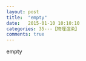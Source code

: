```yaml
---
layout: post
title:  "empty"
date:   2015-01-10 10:10:10
categories: 35---【物理渲染】
comments: true
---
```

empty
